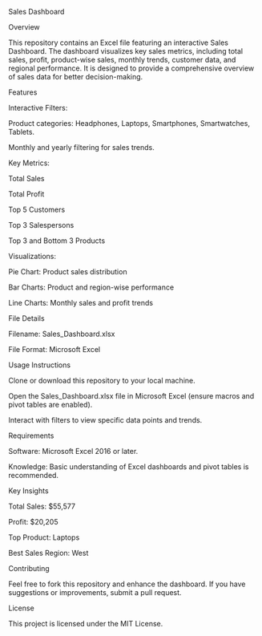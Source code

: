 Sales Dashboard

Overview

This repository contains an Excel file featuring an interactive Sales Dashboard. The dashboard visualizes key sales metrics, including total sales, profit, product-wise sales, monthly trends, customer data, and regional performance. It is designed to provide a comprehensive overview of sales data for better decision-making.

Features

Interactive Filters:

Product categories: Headphones, Laptops, Smartphones, Smartwatches, Tablets.

Monthly and yearly filtering for sales trends.

Key Metrics:

Total Sales

Total Profit

Top 5 Customers

Top 3 Salespersons

Top 3 and Bottom 3 Products

Visualizations:

Pie Chart: Product sales distribution

Bar Charts: Product and region-wise performance

Line Charts: Monthly sales and profit trends

File Details

Filename: Sales_Dashboard.xlsx

File Format: Microsoft Excel

Usage Instructions

Clone or download this repository to your local machine.

Open the Sales_Dashboard.xlsx file in Microsoft Excel (ensure macros and pivot tables are enabled).

Interact with filters to view specific data points and trends.

Requirements

Software: Microsoft Excel 2016 or later.

Knowledge: Basic understanding of Excel dashboards and pivot tables is recommended.

Key Insights

Total Sales: $55,577

Profit: $20,205

Top Product: Laptops

Best Sales Region: West

Contributing

Feel free to fork this repository and enhance the dashboard. If you have suggestions or improvements, submit a pull request.

License

This project is licensed under the MIT License.
